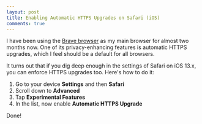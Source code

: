 ```yaml
---
layout: post
title: Enabling Automatic HTTPS Upgrades on Safari (iOS)
comments: true
---
```


I have been using the [Brave browser](https://brave.com/) as my main browser for almost two months now. One of its privacy-enhancing features is automatic HTTPS upgrades, which I feel should be a default for all browsers.

It turns out that if you dig deep enough in the settings of Safari on iOS 13.x, you can enforce HTTPS upgrades too. Here's how to do it:

1. Go to your device **Settings** and then **Safari**
2. Scroll down to **Advanced**
3. Tap **Experimental Features**
4. In the list, now enable **Automatic HTTPS Upgrade**

Done!
